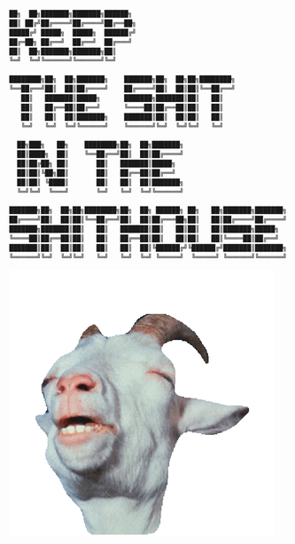 ```ruby 
██╗  ██╗███████╗███████╗██████╗
██║ ██╔╝██╔════╝██╔════╝██╔══██╗
█████╔╝ █████╗  █████╗  ██████╔╝
██╔═██╗ ██╔══╝  ██╔══╝  ██╔═══╝
██║  ██╗███████╗███████╗██║
╚═╝  ╚═╝╚══════╝╚══════╝╚═╝

████████╗██╗  ██╗███████╗    ███████╗██╗  ██╗██╗████████╗
╚══██╔══╝██║  ██║██╔════╝    ██╔════╝██║  ██║██║╚══██╔══╝
   ██║   ███████║█████╗      ███████╗███████║██║   ██║ 
   ██║   ██╔══██║██╔══╝      ╚════██║██╔══██║██║   ██║ 
   ██║   ██║  ██║███████╗    ███████║██║  ██║██║   ██║
   ╚═╝   ╚═╝  ╚═╝╚══════╝    ╚══════╝╚═╝  ╚═╝╚═╝   ╚═╝

  ██╗███╗   ██╗    ████████╗██╗  ██╗███████╗
  ██║████╗  ██║    ╚══██╔══╝██║  ██║██╔════╝
  ██║██╔██╗ ██║       ██║   ███████║█████╗ 
  ██║██║╚██╗██║       ██║   ██╔══██║██╔══╝
  ██║██║ ╚████║       ██║   ██║  ██║███████╗
  ╚═╝╚═╝  ╚═══╝       ╚═╝   ╚═╝  ╚═╝╚══════╝

███████╗██╗  ██╗██╗████████╗██╗  ██╗ ██████╗ ██╗   ██╗███████╗███████╗
██╔════╝██║  ██║██║╚══██╔══╝██║  ██║██╔═══██╗██║   ██║██╔════╝██╔════╝
███████╗███████║██║   ██║   ███████║██║   ██║██║   ██║███████╗█████╗
╚════██║██╔══██║██║   ██║   ██╔══██║██║   ██║██║   ██║╚════██║██╔══╝
███████║██║  ██║██║   ██║   ██║  ██║╚██████╔╝╚██████╔╝███████║███████╗
╚══════╝╚═╝  ╚═╝╚═╝   ╚═╝   ╚═╝  ╚═╝ ╚═════╝  ╚═════╝ ╚══════╝╚══════╝
```
![images/YdBR.gif](images/YdBR.gif)

<!---
xtrasmal/xtrasmal is a ✨ special ✨ repository because its `README.md` (this file) appears on your GitHub profile.
You can click the Preview link to take a look at your changes.
--->
